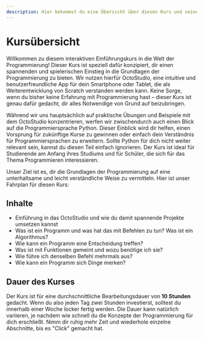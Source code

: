 ```yaml
---
description: Hier bekommst du eine Übersicht über diesen Kurs und seine Lernziele.
---
```


# Kursübersicht

Willkommen zu diesem interaktiven Einführungskurs in die Welt der Programmierung! Dieser Kurs ist speziell dafür konzipiert, dir einen spannenden und spielerischen Einstieg in die Grundlagen der Programmierung zu bieten. Wir nutzen hierfür OctoStudio, eine intuitive und benutzerfreundliche App für dein Smartphone oder Tablet, die als Weiterentwicklung von Scratch verstanden werden kann. Keine Sorge, wenn du bisher keine Erfahrung mit Programmierung hast – dieser Kurs ist genau dafür gedacht, dir alles Notwendige von Grund auf beizubringen.

Während wir uns hauptsächlich auf praktische Übungen und Beispiele mit dem OctoStudio konzentrieren, werfen wir zwischendurch auch einen Blick auf die Programmiersprache Python. Dieser Einblick wird dir helfen, einen Vorsprung für zukünftige Kurse zu gewinnen oder einfach dein Verständnis für Programmiersprachen zu erweitern. Sollte Python für dich nicht weiter relevant sein, kannst du diesen Teil einfach ignorieren. Der Kurs ist ideal für Studierende am Anfang ihres Studiums und für Schüler, die sich für das Thema Programmieren interessieren.

Unser Ziel ist es, dir die Grundlagen der Programmierung auf eine unterhaltsame und leicht verständliche Weise zu vermitteln. Hier ist unser Fahrplan für diesen Kurs:

## Inhalte

* Einführung in das OctoStudio und wie du damit spannende Projekte umsetzen kannst
* Was ist ein Programm und was hat das mit Befehlen zu tun? Was ist ein Algorithmus?
* Wie kann ein Programm eine Entscheidung treffen?
* Was ist mit Funktionen gemeint und wozu benötige ich sie?
* Wie führe ich denselben Befehl mehrmals aus?
* Wie kann ein Programm sich Dinge merken?

## Dauer des Kurses

Der Kurs ist für eine durchschnittliche Bearbeitungsdauer von **10 Stunden** gedacht. Wenn du also jeden Tag zwei Stunden investierst, solltest du innerhalb einer Woche locker fertig werden. Die Dauer kann natürlich variieren, je nachdem wie schnell du die Konzepte der Programmierung für dich erschließt. Nimm dir ruhig mehr Zeit und wiederhole einzelne Abschnitte, bis es "Click" gemacht hat.
